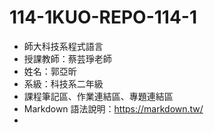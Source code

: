 # 114-1KUO-REPO-114-1 
- 師大科技系程式語言
- 授課教師：蔡芸琤老師
- 姓名：郭亞昕
- 系級：科技系二年級
- 課程筆記區、作業連結區、專題連結區
- Markdown 語法說明：https://markdown.tw/
- [week1]:(https://github.com/kuostar0620-jpg/114-1KUO-REPO-/blob/main/41371124Hweek2.ipynb)
